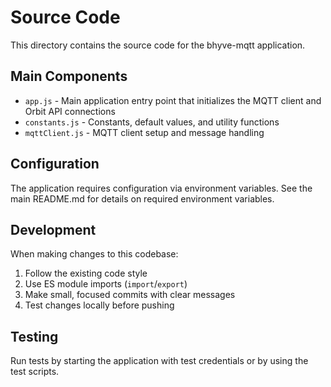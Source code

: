 # Source Code

This directory contains the source code for the bhyve-mqtt application.

## Main Components

- `app.js` - Main application entry point that initializes the MQTT client and Orbit API connections
- `constants.js` - Constants, default values, and utility functions
- `mqttClient.js` - MQTT client setup and message handling

## Configuration

The application requires configuration via environment variables. See the main README.md for details on required environment variables.

## Development

When making changes to this codebase:

1. Follow the existing code style
2. Use ES module imports (`import`/`export`)
3. Make small, focused commits with clear messages
4. Test changes locally before pushing

## Testing

Run tests by starting the application with test credentials or by using the test scripts.